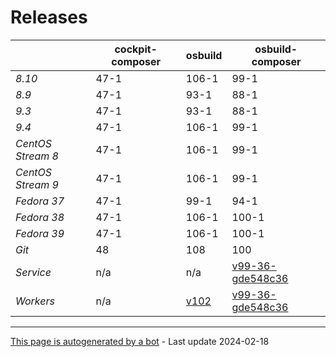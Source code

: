 # Releases
|       | cockpit-composer    | osbuild    | osbuild-composer    |
|-------|---------------------|------------|---------------------|
*8.10* | 47-1 | 106-1 | 99-1
*8.9* | 47-1 | 93-1 | 88-1
*9.3* | 47-1 | 93-1 | 88-1
*9.4* | 47-1 | 106-1 | 99-1
*CentOS Stream 8* | 47-1 | 106-1 | 99-1
*CentOS Stream 9* | 47-1 | 106-1 | 99-1
*Fedora 37* | 47-1 | 99-1 | 94-1
*Fedora 38* | 47-1 | 106-1 | 100-1
*Fedora 39* | 47-1 | 106-1 | 100-1
*Git* | 48 | 108 | 100
*Service* | n/a | n/a | [v99-36-gde548c36](https://github.com/osbuild/osbuild-composer/compare/v99-36-gde548c36...main)
*Workers* | n/a | [v102](https://github.com/osbuild/osbuild/compare/v102...main) | [v99-36-gde548c36](https://github.com/osbuild/osbuild-composer/compare/v99-36-gde548c36...main)

---

[This page is autogenerated by a bot](https://gitlab.cee.redhat.com/osbuild/guides-bot/-/blob/main/release_overview.py) - Last update 2024-02-18